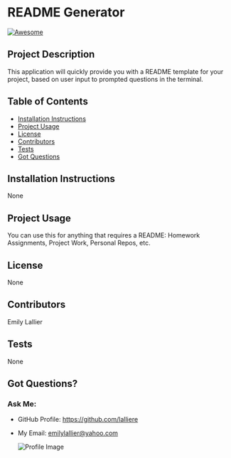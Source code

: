     
# README Generator

[![Awesome](https://cdn.rawgit.com/sindresorhus/awesome/d7305f38d29fed78fa85652e3a63e154dd8e8829/media/badge.svg)](https://github.com/sindresorhus/awesome)

## Project Description
This application will quickly provide you with a README template for your project, based on user input to prompted questions in the terminal.

## Table of Contents
* [Installation Instructions](#Installation-Instructions)
* [Project Usage](#Project-Usage)
* [License](#License)
* [Contributors](#Contributors)
* [Tests](#Tests)
* [Got Questions](#Got-Questions)

## Installation Instructions
None

## Project Usage
You can use this for anything that requires a README: Homework Assignments, Project Work, Personal Repos, etc.

## License
None

## Contributors
Emily Lallier

## Tests
None

## Got Questions? 
### Ask Me:
* GitHub Profile: https://github.com/lalliere
* My Email: emilylallier@yahoo.com

  ![Profile Image](https://avatars1.githubusercontent.com/u/58668197?v=4)
